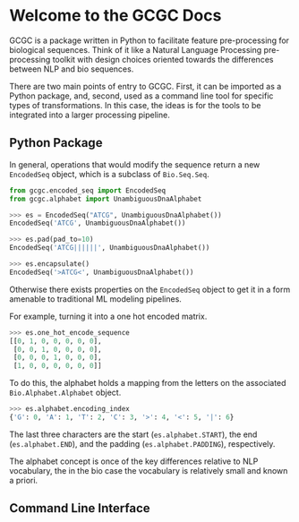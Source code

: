 # Welcome to the GCGC Docs

GCGC is a package written in Python to facilitate feature pre-processing for biological sequences.
Think of it like a Natural Language Processing pre-processing toolkit with design choices oriented
towards the differences between NLP and bio sequences.

There are two main points of entry to GCGC. First, it can be imported as a Python package, and,
second, used as a command line tool for specific types of transformations. In this case, the ideas
is for the tools to be integrated into a larger processing pipeline.

## Python Package

In general, operations that would modify the sequence return a new `EncodedSeq` object, which is a subclass of `Bio.Seq.Seq`.

```python
from gcgc.encoded_seq import EncodedSeq
from gcgc.alphabet import UnambiguousDnaAlphabet

>>> es = EncodedSeq("ATCG", UnambiguousDnaAlphabet())
EncodedSeq('ATCG', UnambiguousDnaAlphabet())

>>> es.pad(pad_to=10)
EncodedSeq('ATCG||||||', UnambiguousDnaAlphabet())

>>> es.encapsulate()
EncodedSeq('>ATCG<', UnambiguousDnaAlphabet())
```

Otherwise there exists properties on the `EncodedSeq` object to get it in a form amenable to traditional ML modeling pipelines.

For example, turning it into a one hot encoded matrix.

```python
>>> es.one_hot_encode_sequence
[[0, 1, 0, 0, 0, 0, 0],
 [0, 0, 1, 0, 0, 0, 0],
 [0, 0, 0, 1, 0, 0, 0],
 [1, 0, 0, 0, 0, 0, 0]]
```

To do this, the alphabet holds a mapping from the letters on the associated `Bio.Alphabet.Alphabet` object.

```python
>>> es.alphabet.encoding_index
{'G': 0, 'A': 1, 'T': 2, 'C': 3, '>': 4, '<': 5, '|': 6}
```

The last three characters are the start (`es.alphabet.START`), the end (`es.alphabet.END`), and the padding (`es.alphabet.PADDING`), respectively.

The alphabet concept is once of the key differences relative to NLP vocabulary, the in the bio case the vocabulary is relatively small and known a priori.

## Command Line Interface

